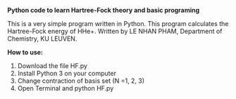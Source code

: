**Python code to learn Hartree-Fock theory and basic programing**

This is a very simple program written in Python. This program calculates the Hartree-Fock energy of HHe+.
Written by LE NHAN PHAM, Department of Chemistry, KU LEUVEN.

**How to use:**
1. Download the file HF.py
2. Install Python 3 on your computer
3. Change contraction of basis set (N =1, 2, 3)
4. Open Terminal and python HF.py 
